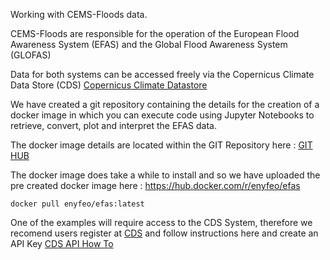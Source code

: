 Working with CEMS-Floods data.

CEMS-Floods are responsible for the operation of the European Flood Awareness System (EFAS) and the Global Flood Awareness System (GLOFAS)

Data for both systems can be accessed freely via the Copernicus Climate Data Store (CDS) [Copernicus Climate Datastore](https://cds.climate.copernicus.eu)

We have created a git repository containing the details for the creation of a docker image in which you can execute code using Jupyter Notebooks 
to retrieve, convert, plot and interpret the EFAS data.

The docker image details are located within the GIT Repository here : [GIT HUB](https://github.com/enyfeo/efas)
 
The docker image does take a while to install and so we have uploaded the pre created docker image here : https://hub.docker.com/r/enyfeo/efas

    docker pull enyfeo/efas:latest

One of the examples will require access to the CDS System, therefore we recomend users register at [CDS](https://cds.climate.copernicus.eu) and follow
 instructions here and create an API Key [CDS API How To](https://cds.climate.copernicus.eu/api-how-to)
